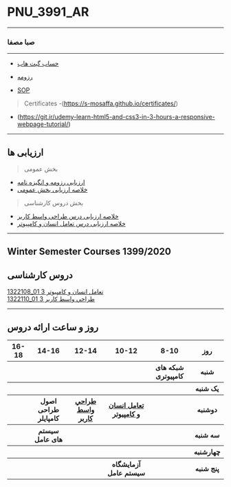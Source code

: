 # PNU_3991_AR
---------
### صبا مصفا
 
---
- [حساب گیت هاب](https://github.com/S-mosaffa)

- [رزومه](https://s-mosaffa.github.io/mosaffa/)

- [SOP](https://s-mosaffa.github.io/sop/)

>Certificates
-(https://s-mosaffa.github.io/certificates/)
- (https://git.ir/udemy-learn-html5-and-css3-in-3-hours-a-responsive-webpage-tutorial/)
------------------
## ارزیابی ها 
>بخش عمومی 
- [ارزیابی رزومه و انگیزه نامه](https://github.com/S-mosaffa/PNU_3991_AR/blob/main/XX_CV_CheckList_AR_3991.pdf)
- [خلاصه ارزیابی بخش عمومی](https://github.com/S-mosaffa/PNU_3991_AR/blob/main/XX_GeneralSection_CheckList_AR_3991.pdf)

>بخش دروس کارشناسی
- [خلاصه ارزیابی درس طراحی واسط کاربر](https://github.com/S-mosaffa/PNU_3991_AR/blob/main/UserInterfaceDesgin/XX_UserInterfaceDesgin_CheckList_AR_3991%20(1).pdf)
- [خلاصه ارزیابی درس تعامل انسان و کامپیوتر](https://github.com/S-mosaffa/PNU_3991_AR/blob/main/HumanComputerInteraction/XX_HumanComputerInteraction_CheckList_AR_3991.pdf)
------------------
## Winter Semester Courses 1399/2020

## دروس کارشناسی

[1322108_01 تعامل انسان و كامپيوتر 3](https://github.com/S-mosaffa/-PNU_3991_AR/tree/main/HumanComputerInteraction)
<br>
[1322110_01 طراحي واسط كاربر 3](https://github.com/S-mosaffa/-PNU_3991_AR/tree/main/UserInterfaceDesgin)

--------------
## روز و ساعت ارائه دروس

<table style="width:100%">
  <tr>
    <th >16-18</th>
    <th >14-16</th>
    <th >12-14</th>
    <th>10-12</th>
    <th>8-10</th>
    <th>روز</th>
  </tr>
  <tr>
    <th ></th>
    <th ></th>
    <th ></th>
    <th></th>
    <th>شبکه های کامپیوتری</th>
    <th>شنبه</th>
  </tr>
   <tr>
    <th ></th>
    <th ></th>
    <th ></th>
    <th></th>
    <th ></th>
    <th>یک شنبه</th>
  </tr>
   <tr>
     <th ></th>
     <th >اصول طراحی کامپایلر</th>
     <th><a  href="https://github.com/AliRazavi-edu/PNU_3991/tree/master/_BSc/UserInterfaceDesgin">طراحي واسط كاربر</a></th>
    <th><a href="https://github.com/AliRazavi-edu/PNU_3991/tree/master/_BSc/HumanComputerInteraction">تعامل انسان و كامپيوتر</a></th>
    <th></th>   
    <th>دوشنبه</th>
  </tr>
   <tr>
    <th ></th>
    <th >سیستم های عامل</th>
    <th></th>
    <th></th>
    <th ></th>
    <th>سه شنبه</th>
  </tr>
   <tr>
    <th ></th>
    <th ></th>
    <th></th>
    <th></th>
     <th ></th>
    <th>چهارشنبه</th>
  </tr>
   <tr>
   <th ></th>
    <th ></th>
     <th ></th>
     <th >آزمایشگاه سیستم عامل</th>
    <th ></th>
    <th>پنج شنبه</th>
  </tr>
</table>
